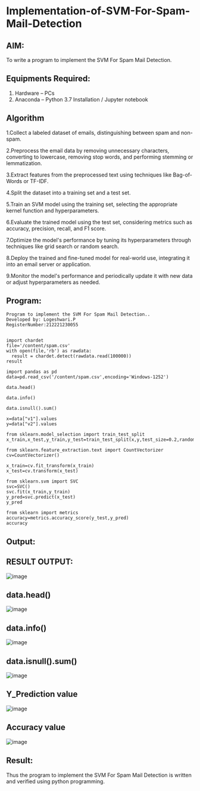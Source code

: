 # Implementation-of-SVM-For-Spam-Mail-Detection

## AIM:
To write a program to implement the SVM For Spam Mail Detection.

## Equipments Required:
1. Hardware – PCs
2. Anaconda – Python 3.7 Installation / Jupyter notebook

## Algorithm
1.Collect a labeled dataset of emails, distinguishing between spam and non-spam.

2.Preprocess the email data by removing unnecessary characters, converting to lowercase, removing stop words, and performing stemming or lemmatization.

3.Extract features from the preprocessed text using techniques like Bag-of-Words or TF-IDF.

4.Split the dataset into a training set and a test set.

5.Train an SVM model using the training set, selecting the appropriate kernel function and hyperparameters.

6.Evaluate the trained model using the test set, considering metrics such as accuracy, precision, recall, and F1 score.

7.Optimize the model's performance by tuning its hyperparameters through techniques like grid search or random search.

8.Deploy the trained and fine-tuned model for real-world use, integrating it into an email server or application.

9.Monitor the model's performance and periodically update it with new data or adjust hyperparameters as needed. 

## Program:
```
Program to implement the SVM For Spam Mail Detection..
Developed by: Logeshwari.P
RegisterNumber:212221230055
```
```

import chardet
file='/content/spam.csv'
with open(file,'rb') as rawdata:
  result = chardet.detect(rawdata.read(100000))
result

import pandas as pd
data=pd.read_csv('/content/spam.csv',encoding='Windows-1252')

data.head()

data.info()

data.isnull().sum()

x=data["v1"].values
y=data["v2"].values

from sklearn.model_selection import train_test_split
x_train,x_test,y_train,y_test=train_test_split(x,y,test_size=0.2,random_state=0)

from sklearn.feature_extraction.text import CountVectorizer
cv=CountVectorizer()

x_train=cv.fit_transform(x_train)
x_test=cv.transform(x_test)

from sklearn.svm import SVC
svc=SVC()
svc.fit(x_train,y_train)
y_pred=svc.predict(x_test)
y_pred

from sklearn import metrics
accuracy=metrics.accuracy_score(y_test,y_pred)
accuracy
```
## Output:
## RESULT OUTPUT:
![image](https://github.com/Mythilidharman/Implementation-of-SVM-For-Spam-Mail-Detection/assets/119104110/0ec7d672-7118-4d39-a751-8e411ba67b27)
## data.head()
![image](https://github.com/Mythilidharman/Implementation-of-SVM-For-Spam-Mail-Detection/assets/119104110/5eadaf7c-ee33-4361-a9b8-24af5923dd40)
## data.info()
![image](https://github.com/Mythilidharman/Implementation-of-SVM-For-Spam-Mail-Detection/assets/119104110/14153aab-995a-4d45-9acc-c4816840fed3)
## data.isnull().sum()
![image](https://github.com/Mythilidharman/Implementation-of-SVM-For-Spam-Mail-Detection/assets/119104110/d43598c6-f707-4587-92e4-79ea2212eb51)
## Y_Prediction value
![image](https://github.com/Mythilidharman/Implementation-of-SVM-For-Spam-Mail-Detection/assets/119104110/254ee274-15d7-492a-89ec-48254b96624f)
## Accuracy value
![image](https://github.com/Mythilidharman/Implementation-of-SVM-For-Spam-Mail-Detection/assets/119104110/b5a40f55-9c43-4d3e-9616-eafd1c48c42a)

## Result:
Thus the program to implement the SVM For Spam Mail Detection is written and verified using python programming.
